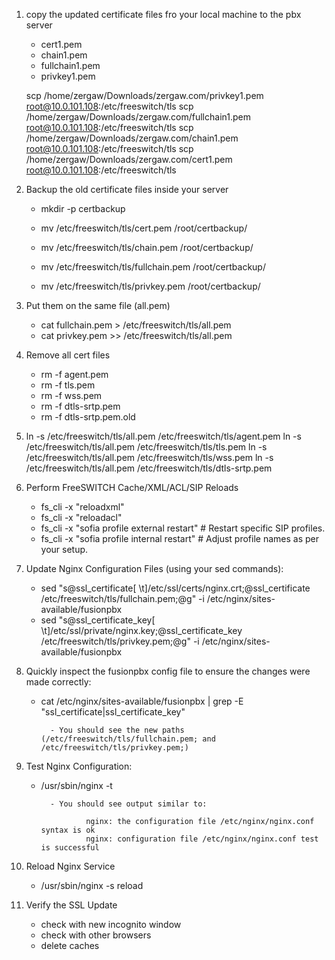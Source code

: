 
1. copy the updated certificate files fro your local machine to the pbx server
    - cert1.pem
    - chain1.pem
    - fullchain1.pem
    - privkey1.pem



    scp /home/zergaw/Downloads/zergaw.com/privkey1.pem root@10.0.101.108:/etc/freeswitch/tls
    scp /home/zergaw/Downloads/zergaw.com/fullchain1.pem root@10.0.101.108:/etc/freeswitch/tls
    scp /home/zergaw/Downloads/zergaw.com/chain1.pem  root@10.0.101.108:/etc/freeswitch/tls
    scp /home/zergaw/Downloads/zergaw.com/cert1.pem root@10.0.101.108:/etc/freeswitch/tls


2. Backup the old certificate files inside your server


    - mkdir -p certbackup

    - mv /etc/freeswitch/tls/cert.pem /root/certbackup/
    - mv /etc/freeswitch/tls/chain.pem /root/certbackup/
    - mv /etc/freeswitch/tls/fullchain.pem /root/certbackup/
    - mv /etc/freeswitch/tls/privkey.pem /root/certbackup/

3. Put them on the same file (all.pem)

    - cat fullchain.pem > /etc/freeswitch/tls/all.pem
    - cat privkey.pem >> /etc/freeswitch/tls/all.pem

4. Remove all cert files

    - rm -f agent.pem
    - rm -f tls.pem
    - rm -f wss.pem
    - rm -f dtls-srtp.pem
    - rm -f dtls-srtp.pem.old


5. ln -s /etc/freeswitch/tls/all.pem /etc/freeswitch/tls/agent.pem
   ln -s /etc/freeswitch/tls/all.pem /etc/freeswitch/tls/tls.pem
   ln -s /etc/freeswitch/tls/all.pem /etc/freeswitch/tls/wss.pem
   ln -s /etc/freeswitch/tls/all.pem /etc/freeswitch/tls/dtls-srtp.pem

6. Perform FreeSWITCH Cache/XML/ACL/SIP Reloads

    - fs_cli -x "reloadxml"
    - fs_cli -x "reloadacl"
    - fs_cli -x "sofia profile external restart" # Restart specific SIP profiles.
    - fs_cli -x "sofia profile internal restart" # Adjust profile names as per your setup.

7. Update Nginx Configuration Files (using your sed commands):

    - sed "s@ssl_certificate[ \t]/etc/ssl/certs/nginx.crt;@ssl_certificate /etc/freeswitch/tls/fullchain.pem;@g" -i /etc/nginx/sites-available/fusionpbx
    - sed "s@ssl_certificate_key[ \t]/etc/ssl/private/nginx.key;@ssl_certificate_key /etc/freeswitch/tls/privkey.pem;@g" -i /etc/nginx/sites-available/fusionpbx

8. Quickly inspect the fusionpbx config file to ensure the changes were made correctly:

    - cat /etc/nginx/sites-available/fusionpbx | grep -E "ssl_certificate|ssl_certificate_key"

            - You should see the new paths (/etc/freeswitch/tls/fullchain.pem; and /etc/freeswitch/tls/privkey.pem;)

9. Test Nginx Configuration:

    - /usr/sbin/nginx -t

            - You should see output similar to:

                    nginx: the configuration file /etc/nginx/nginx.conf syntax is ok
                    nginx: configuration file /etc/nginx/nginx.conf test is successful

10. Reload Nginx Service

    - /usr/sbin/nginx -s reload

11. Verify the SSL Update

    - check with new incognito window
    - check with other browsers
    - delete caches
